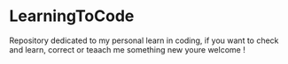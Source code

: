 # LearningToCode
Repository dedicated to my personal learn in coding, if you want to check and learn, correct or teaach me something new youre welcome !
